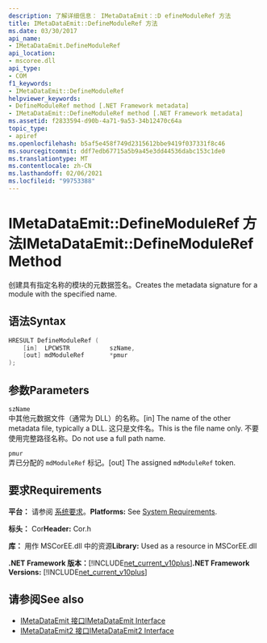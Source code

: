 ```yaml
---
description: 了解详细信息： IMetaDataEmit：:D efineModuleRef 方法
title: IMetaDataEmit::DefineModuleRef 方法
ms.date: 03/30/2017
api_name:
- IMetaDataEmit.DefineModuleRef
api_location:
- mscoree.dll
api_type:
- COM
f1_keywords:
- IMetaDataEmit::DefineModuleRef
helpviewer_keywords:
- DefineModuleRef method [.NET Framework metadata]
- IMetaDataEmit::DefineModuleRef method [.NET Framework metadata]
ms.assetid: f2833594-d90b-4a71-9a53-34b12470c64a
topic_type:
- apiref
ms.openlocfilehash: b5af5e458f749d2315612bbe9419f037331f8c46
ms.sourcegitcommit: ddf7edb67715a5b9a45e3dd44536dabc153c1de0
ms.translationtype: MT
ms.contentlocale: zh-CN
ms.lasthandoff: 02/06/2021
ms.locfileid: "99753388"
---
```

# <a name="imetadataemitdefinemoduleref-method"></a><span data-ttu-id="4c116-103">IMetaDataEmit::DefineModuleRef 方法</span><span class="sxs-lookup"><span data-stu-id="4c116-103">IMetaDataEmit::DefineModuleRef Method</span></span>

<span data-ttu-id="4c116-104">创建具有指定名称的模块的元数据签名。</span><span class="sxs-lookup"><span data-stu-id="4c116-104">Creates the metadata signature for a module with the specified name.</span></span>  
  
## <a name="syntax"></a><span data-ttu-id="4c116-105">语法</span><span class="sxs-lookup"><span data-stu-id="4c116-105">Syntax</span></span>  
  
```cpp  
HRESULT DefineModuleRef (
    [in]  LPCWSTR           szName,
    [out] mdModuleRef       *pmur
);  
```  
  
## <a name="parameters"></a><span data-ttu-id="4c116-106">参数</span><span class="sxs-lookup"><span data-stu-id="4c116-106">Parameters</span></span>  

 `szName`  
 <span data-ttu-id="4c116-107">中其他元数据文件（通常为 DLL）的名称。</span><span class="sxs-lookup"><span data-stu-id="4c116-107">[in] The name of the other metadata file, typically a DLL.</span></span> <span data-ttu-id="4c116-108">这只是文件名。</span><span class="sxs-lookup"><span data-stu-id="4c116-108">This is the file name only.</span></span> <span data-ttu-id="4c116-109">不要使用完整路径名称。</span><span class="sxs-lookup"><span data-stu-id="4c116-109">Do not use a full path name.</span></span>  
  
 `pmur`  
 <span data-ttu-id="4c116-110">弄已分配的 `mdModuleRef` 标记。</span><span class="sxs-lookup"><span data-stu-id="4c116-110">[out] The assigned `mdModuleRef` token.</span></span>  
  
## <a name="requirements"></a><span data-ttu-id="4c116-111">要求</span><span class="sxs-lookup"><span data-stu-id="4c116-111">Requirements</span></span>  

 <span data-ttu-id="4c116-112">**平台：** 请参阅 [系统要求](../../get-started/system-requirements.md)。</span><span class="sxs-lookup"><span data-stu-id="4c116-112">**Platforms:** See [System Requirements](../../get-started/system-requirements.md).</span></span>  
  
 <span data-ttu-id="4c116-113">**标头：** Cor</span><span class="sxs-lookup"><span data-stu-id="4c116-113">**Header:** Cor.h</span></span>  
  
 <span data-ttu-id="4c116-114">**库：** 用作 MSCorEE.dll 中的资源</span><span class="sxs-lookup"><span data-stu-id="4c116-114">**Library:** Used as a resource in MSCorEE.dll</span></span>  
  
 <span data-ttu-id="4c116-115">**.NET Framework 版本：**[!INCLUDE[net_current_v10plus](../../../../includes/net-current-v10plus-md.md)]</span><span class="sxs-lookup"><span data-stu-id="4c116-115">**.NET Framework Versions:** [!INCLUDE[net_current_v10plus](../../../../includes/net-current-v10plus-md.md)]</span></span>  
  
## <a name="see-also"></a><span data-ttu-id="4c116-116">请参阅</span><span class="sxs-lookup"><span data-stu-id="4c116-116">See also</span></span>

- [<span data-ttu-id="4c116-117">IMetaDataEmit 接口</span><span class="sxs-lookup"><span data-stu-id="4c116-117">IMetaDataEmit Interface</span></span>](imetadataemit-interface.md)
- [<span data-ttu-id="4c116-118">IMetaDataEmit2 接口</span><span class="sxs-lookup"><span data-stu-id="4c116-118">IMetaDataEmit2 Interface</span></span>](imetadataemit2-interface.md)
